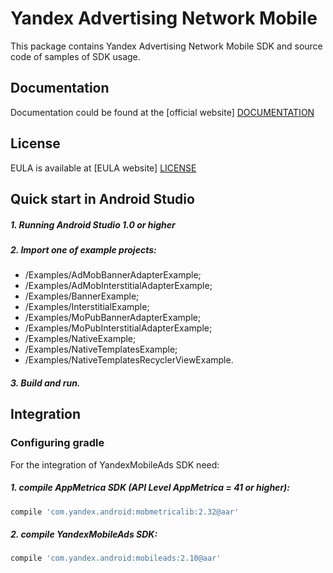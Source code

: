 # Yandex Advertising Network Mobile
This package contains Yandex Advertising Network Mobile SDK and source code of samples of SDK usage.

## Documentation
Documentation could be found at the [official website] [DOCUMENTATION]

## License
EULA is available at [EULA website] [LICENSE] 

## Quick start in Android Studio

##### 1. Running Android Studio 1.0 or higher

##### 2. Import one of example projects:
* /Examples/AdMobBannerAdapterExample;
* /Examples/AdMobInterstitialAdapterExample;
* /Examples/BannerExample;
* /Examples/InterstitialExample;
* /Examples/MoPubBannerAdapterExample;
* /Examples/MoPubInterstitialAdapterExample;
* /Examples/NativeExample;
* /Examples/NativeTemplatesExample;
* /Examples/NativeTemplatesRecyclerViewExample.

##### 3. Build and run.

## Integration

### Configuring gradle

For the integration of YandexMobileAds SDK need:
##### 1. compile AppMetrica SDK (API Level AppMetrica = 41 or higher):

```sh
compile 'com.yandex.android:mobmetricalib:2.32@aar'
```

##### 2. compile YandexMobileAds SDK:

```sh
compile 'com.yandex.android:mobileads:2.10@aar'
```

[DOCUMENTATION]: https://tech.yandex.ru/mobile-ads/
[LICENSE]: https://legal.yandex.com/partner_ch/